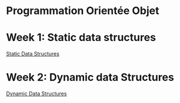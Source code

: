 # Programmation Orientée Objet


# Week 1: Static data structures
[Static Data Structures](./semaine_1/Static_Data_Structures.md)

# Week 2: Dynamic data Structures
[Dynamic Data Structures](./semaine_2/Dynamic_data_structures.md)